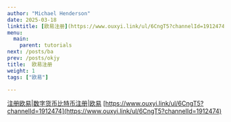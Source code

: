 ```yaml
---
author: "Michael Henderson"
date: 2025-03-18
linktitle: [欧易注册](https://www.ouxyi.link/ul/6CngT5?channelId=1912474)
menu:
  main:
    parent: tutorials
next: /posts/ba
prev: /posts/okjy
title:  欧易注册
weight: 1
tags: ["欧易"]

---
```

[注册欧易|数字货币比特币注册|欧易](https://www.ouxyi.link/ul/6CngT5?channelId=1912474)
[https://www.ouxyi.link/ul/6CngT5?channelId=1912474](https://www.ouxyi.link/ul/6CngT5?channelId=1912474)
